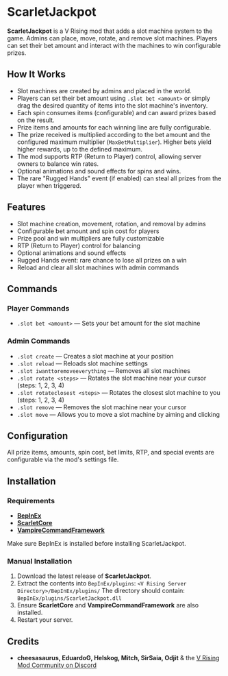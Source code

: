 # ScarletJackpot

**ScarletJackpot** is a V Rising mod that adds a slot machine system to the game. Admins can place, move, rotate, and remove slot machines. Players can set their bet amount and interact with the machines to win configurable prizes.

## How It Works

- Slot machines are created by admins and placed in the world.
- Players can set their bet amount using `.slot bet <amount>` or simply drag the desired quantity of items into the slot machine's inventory.
- Each spin consumes items (configurable) and can award prizes based on the result.
- Prize items and amounts for each winning line are fully configurable.
- The prize received is multiplied according to the bet amount and the configured maximum multiplier (`MaxBetMultiplier`). Higher bets yield higher rewards, up to the defined maximum.
- The mod supports RTP (Return to Player) control, allowing server owners to balance win rates.
- Optional animations and sound effects for spins and wins.
- The rare "Rugged Hands" event (if enabled) can steal all prizes from the player when triggered.

## Features

- Slot machine creation, movement, rotation, and removal by admins
- Configurable bet amount and spin cost for players
- Prize pool and win multipliers are fully customizable
- RTP (Return to Player) control for balancing
- Optional animations and sound effects
- Rugged Hands event: rare chance to lose all prizes on a win
- Reload and clear all slot machines with admin commands

## Commands

### Player Commands

- `.slot bet <amount>` — Sets your bet amount for the slot machine

### Admin Commands

- `.slot create` — Creates a slot machine at your position
- `.slot reload` — Reloads slot machine settings
- `.slot iwanttoremoveeverything` — Removes all slot machines
- `.slot rotate <steps>` — Rotates the slot machine near your cursor (steps: 1, 2, 3, 4)
- `.slot rotateclosest <steps>` — Rotates the closest slot machine to you (steps: 1, 2, 3, 4)
- `.slot remove` — Removes the slot machine near your cursor
- `.slot move` — Allows you to move a slot machine by aiming and clicking

## Configuration

All prize items, amounts, spin cost, bet limits, RTP, and special events are configurable via the mod's settings file.

## Installation

### Requirements

* **[BepInEx](https://wiki.vrisingmods.com/user/bepinex_install.html)**
* **[ScarletCore](https://thunderstore.io/c/v-rising/p/ScarletMods/ScarletCore/)**
* **[VampireCommandFramework](https://thunderstore.io/c/v-rising/p/deca/VampireCommandFramework/)**

Make sure BepInEx is installed before installing ScarletJackpot.

### Manual Installation

1. Download the latest release of **ScarletJackpot**.
2. Extract the contents into `BepInEx/plugins`:
   `<V Rising Server Directory>/BepInEx/plugins/`
   The directory should contain:
   `BepInEx/plugins/ScarletJackpot.dll`
3. Ensure **ScarletCore** and **VampireCommandFramework** are also installed.
4. Restart your server.

## Credits

- **cheesasaurus, EduardoG, Helskog, Mitch, SirSaia, Odjit** & the [V Rising Mod Community on Discord](https://vrisingmods.com/discord)
